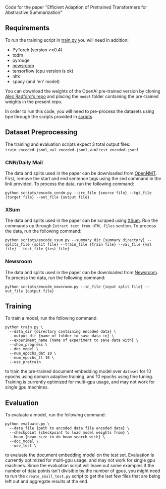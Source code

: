 Code for the paper "Efficient Adaption of Pretrained Transformers for Abstractive Summarization"

## Requirements

To run the training script in [train.py](train.py) you will need in addition:
- PyTorch (version >=0.4)
- tqdm
- pyrouge
- [newsroom](https://github.com/clic-lab/newsroom)
- tensorflow (cpu version is ok)
- nltk
- spacy (and 'en' model)

You can download the weights of the OpenAI pre-trained version by cloning [Alec Radford's repo](https://github.com/openai/finetune-transformer-lm) and placing the `model` folder containing the pre-trained weights in the present repo.


In order to run this code, you will need to pre-process the datasets using bpe through the scripts provided in [scripts](scripts)
## Dataset Preprocessing
The training and evaluation scripts expect 3 total output files: `train_encoded.jsonl`, `val_encoded.jsonl`, and `test_encoded.jsonl`

### CNN/Daily Mail
The data and splits used in the paper can be downloaded from [OpenNMT](http://opennmt.net/OpenNMT-py/Summarization.html). 
First, remove the start and end sentence tags using the sed command in the link provided.
To process the data, run the following command:
```
python scripts/encode_cnndm.py --src_file {source file} --tgt_file {target file} --out_file {output file}
```

### XSum
The data and splits used in the paper can be scraped using [XSum](https://github.com/EdinburghNLP/XSum/tree/master/XSum-Dataset). 
Run the commands up through `Extract text from HTML Files` section.
To process the data, run the following command:
```
python scripts/encode_xsum.py --summary_dir {summary directory} --splits_file {split file} --train_file {train file} --val_file {val file} --test_file {test_file}
```

### Newsroom
The data and splits used in the paper can be downloaded from [Newsroom](https://summari.es/download/). 
To process the data, run the following command:
```
python scripts/encode_newsroom.py --in_file {input split file} --out_file {output file}
```

## Training
To train a model, run the following command:
```
python train.py \
  --data_dir {directory containing encoded data} \
  --output_dir {name of folder to save data in} \
  --experiment_name {name of experiment to save data with} \
  --show_progress \
  --doc_model \
  --num_epochs_dat 10 \
  --num_epochs_ft 10 \
  --use_pretrain
```
to train the pre-trained document embedding model over `dataset` for 10 epochs using domain adaptive training, and 10 epochs using fine tuning. Training is currently optimized for multi-gpu usage, and may not work for single gpu machines.

## Evaluation
To evaluate a model, run the following command:
```
python evaluate.py \
  --data_file {path to encoded data file encoded data} \
  --checkpoint {checkpoint to load model weights from} \
  --beam {beam size to do beam search with} \
  --doc_model \
  --use_test \
```
to evaluate the document embedding model on the test set. Evaluation is currently optimized for multi-gpu usage, and may not work for single gpu machines. 
Since the evaluation script will leave out some examples if the number of data points isn't divisible by the number of gpus, you might need to run the 
`create_small_test.py` script to get the last few files that are being left out and aggregate results at the end.
